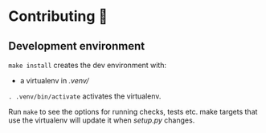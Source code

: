 # Contributing 🌳

## Development environment

`make install` creates the dev environment with:

- a virtualenv in _.venv/_

`. .venv/bin/activate` activates the virtualenv.

Run `make` to see the options for running checks, tests etc. make targets that use the virtualenv will update it when _setup.py_ changes.

